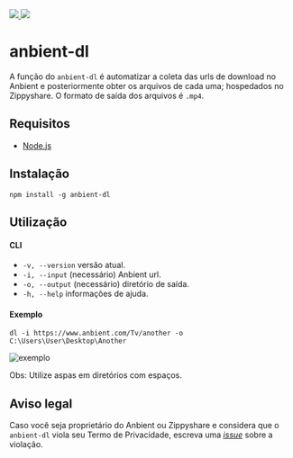 <a href='https://www.npmjs.com/package/anbient-dl'>
    <img src='https://img.shields.io/npm/v/anbient-dl'>
</a>
<a href='https://www.npmjs.com/package/anbient-dl'>
    <img src='https://img.shields.io/npm/dt/anbient-dl'>
</a>

# anbient-dl

A função do `anbient-dl` é automatizar a coleta das urls de download no Anbient e posteriormente obter os arquivos de cada uma; hospedados no Zippyshare. O formato de saída dos arquivos é `.mp4`.

## Requisitos

- [Node.js](https://nodejs.org/en/)

## Instalação
`npm install -g anbient-dl`

## Utilização

#### CLI
- `-v, --version` versão atual.
- `-i, --input` (necessário) Anbient url.
- `-o, --output` (necessário) diretório de saída. 
- `-h, --help` informações de ajuda.

#### Exemplo
`dl -i https://www.anbient.com/Tv/another -o C:\Users\User\Desktop\Another`

![exemplo](https://i.imgur.com/TWNp5O7.jpg)

Obs: Utilize aspas em diretórios com espaços.

## Aviso legal

Caso você seja proprietário do Anbient ou Zippyshare e considera que o `anbient-dl` viola seu Termo de Privacidade, escreva uma *[issue](https://github.com/ArturMiguel/anbient-dl/issues)* sobre a violação.